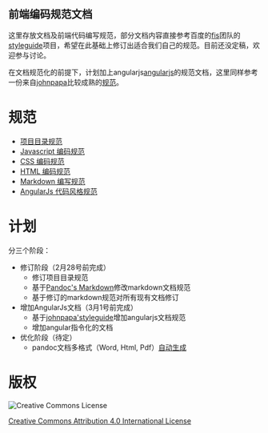 前端编码规范文档
-----------------

这里存放文档及前端代码编写规范，部分文档内容直接参考百度的[fis][]团队的[styleguide][]项目，希望在此基础上修订出适合我们自己的规范。目前还没定稿，欢迎参与讨论。

在文档规范化的前提下，计划加上angularjs[angularjs][]的规范文档，这里同样参考一份来自[johnpapa][]比较成熟的[规范][johnpapa_styleguide]。

规范
======

* [项目目录规范][project]
* [Javascript 编码规范][javascript]
* [CSS 编码规范][css]
* [HTML 编码规范][html]
* [Markdown 编写规范][markdown]
* [AngularJs 代码风格规范][angular]

[fis]:https://github.com/fex-team
[styleguide]:https://github.com/fex-team/styleguide
[angularjs]:http://angularjs.org
[project]:./project.md
[javascript]:./javascript.md
[css]:./css.md
[html]:./html.md
[markdown]:./markdown.md
[angular]:./angular.md
[johnpapa]:https://github.com/johnpapa
[johnpapa_styleguide]:https://github.com/johnpapa/angularjs-styleguide/blob/master/i18n/zh-CN.md

计划
=====

分三个阶段：

* 修订阶段（2月28号前完成）
    * 修订项目目录规范
    * 基于[Pandoc's Markdown][pandoc_markdown]修改markdown文档规范
    * 基于修订的markdown规范对所有现有文档修订
* 增加AngularJs文档（3月1号前完成）
    * 基于[johnpapa'styleguide][johnpapa_styleguide]增加angularjs文档规范
    * 增加angular指令化的文档
* 优化阶段（待定）
    * pandoc文档多格式（Word, Html, Pdf）[自动生成][pandoc_toPdf]
    
[pandoc_markdown]:https://github.com/tzengyuxio/pages/blob/gh-pages/pandoc/pandoc.markdown
[pandoc_toPdf]: https://github.com/tzengyuxio/pages

版权
=====

![Creative Commons License](http://i.creativecommons.org/l/by/4.0/88x31.png)

[Creative Commons Attribution 4.0 International License](http://creativecommons.org/licenses/by/4.0/)
